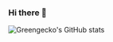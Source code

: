 ### Hi there 👋
![Greengecko's GitHub stats](https://github-readme-stats.vercel.app/api?username=birdup000&show_icons=true&theme=dark)
<!--
**greengeckowizard/greengeckowizard** is a ✨ _special_ ✨ repository because its `README.md` (this file) appears on your GitHub profile.

Here are some ideas to get you started:

- 🔭 I’m currently working on ...
- 🌱 I’m currently learning ...
- 👯 I’m looking to collaborate on ...
- 🤔 I’m looking for help with ...
- 💬 Ask me about ...
- 📫 How to reach me: ...
- 😄 Pronouns: ...
- ⚡ Fun fact: ...
-->

